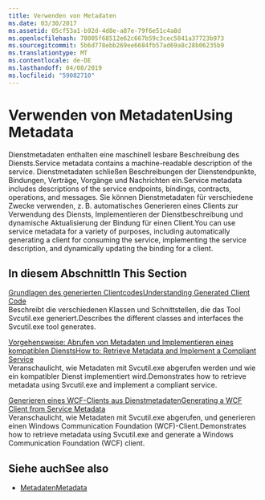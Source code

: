 ```yaml
---
title: Verwenden von Metadaten
ms.date: 03/30/2017
ms.assetid: 05cf53a1-b92d-4d8e-a87e-79f6e51c4a8d
ms.openlocfilehash: 78005f68512e62c667b59c3cec5841a37723b973
ms.sourcegitcommit: 5b6d778ebb269ee6684fb57ad69a8c28b06235b9
ms.translationtype: MT
ms.contentlocale: de-DE
ms.lasthandoff: 04/08/2019
ms.locfileid: "59082710"
---
```

# <a name="using-metadata"></a><span data-ttu-id="c2f5b-102">Verwenden von Metadaten</span><span class="sxs-lookup"><span data-stu-id="c2f5b-102">Using Metadata</span></span>
<span data-ttu-id="c2f5b-103">Dienstmetadaten enthalten eine maschinell lesbare Beschreibung des Diensts.</span><span class="sxs-lookup"><span data-stu-id="c2f5b-103">Service metadata contains a machine-readable description of the service.</span></span> <span data-ttu-id="c2f5b-104">Dienstmetadaten schließen Beschreibungen der Dienstendpunkte, Bindungen, Verträge, Vorgänge und Nachrichten ein.</span><span class="sxs-lookup"><span data-stu-id="c2f5b-104">Service metadata includes descriptions of the service endpoints, bindings, contracts, operations, and messages.</span></span> <span data-ttu-id="c2f5b-105">Sie können Dienstmetadaten für verschiedene Zwecke verwenden, z. B. automatisches Generieren eines Clients zur Verwendung des Diensts, Implementieren der Dienstbeschreibung und dynamische Aktualisierung der Bindung für einen Client.</span><span class="sxs-lookup"><span data-stu-id="c2f5b-105">You can use service metadata for a variety of purposes, including automatically generating a client for consuming the service, implementing the service description, and dynamically updating the binding for a client.</span></span>  
  
## <a name="in-this-section"></a><span data-ttu-id="c2f5b-106">In diesem Abschnitt</span><span class="sxs-lookup"><span data-stu-id="c2f5b-106">In This Section</span></span>  
 [<span data-ttu-id="c2f5b-107">Grundlagen des generierten Clientcodes</span><span class="sxs-lookup"><span data-stu-id="c2f5b-107">Understanding Generated Client Code</span></span>](../../../../docs/framework/wcf/feature-details/understanding-generated-client-code.md)  
 <span data-ttu-id="c2f5b-108">Beschreibt die verschiedenen Klassen und Schnittstellen, die das Tool Svcutil.exe generiert.</span><span class="sxs-lookup"><span data-stu-id="c2f5b-108">Describes the different classes and interfaces the Svcutil.exe tool generates.</span></span>  
  
 [<span data-ttu-id="c2f5b-109">Vorgehensweise: Abrufen von Metadaten und Implementieren eines kompatiblen Diensts</span><span class="sxs-lookup"><span data-stu-id="c2f5b-109">How to: Retrieve Metadata and Implement a Compliant Service</span></span>](../../../../docs/framework/wcf/feature-details/how-to-retrieve-metadata-and-implement-a-compliant-service.md)  
 <span data-ttu-id="c2f5b-110">Veranschaulicht, wie Metadaten mit Svcutil.exe abgerufen werden und wie ein kompatibler Dienst implementiert wird.</span><span class="sxs-lookup"><span data-stu-id="c2f5b-110">Demonstrates how to retrieve metadata using Svcutil.exe and implement a compliant service.</span></span>  
  
 [<span data-ttu-id="c2f5b-111">Generieren eines WCF-Clients aus Dienstmetadaten</span><span class="sxs-lookup"><span data-stu-id="c2f5b-111">Generating a WCF Client from Service Metadata</span></span>](../../../../docs/framework/wcf/feature-details/generating-a-wcf-client-from-service-metadata.md)  
 <span data-ttu-id="c2f5b-112">Veranschaulicht, wie Metadaten mit Svcutil.exe abgerufen, und generieren einen Windows Communication Foundation (WCF)-Client.</span><span class="sxs-lookup"><span data-stu-id="c2f5b-112">Demonstrates how to retrieve metadata using Svcutil.exe and generate a Windows Communication Foundation (WCF) client.</span></span>  
  
## <a name="see-also"></a><span data-ttu-id="c2f5b-113">Siehe auch</span><span class="sxs-lookup"><span data-stu-id="c2f5b-113">See also</span></span>

- [<span data-ttu-id="c2f5b-114">Metadaten</span><span class="sxs-lookup"><span data-stu-id="c2f5b-114">Metadata</span></span>](../../../../docs/framework/wcf/feature-details/metadata.md)
